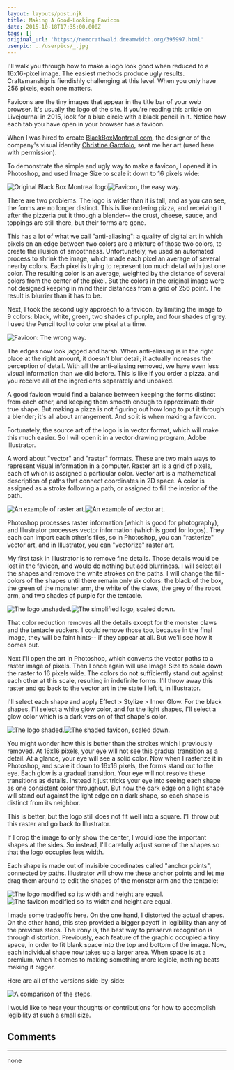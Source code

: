 ```yaml
---
layout: layouts/post.njk
title: Making A Good-Looking Favicon
date: 2015-10-18T17:35:00.000Z
tags: []
original_url: 'https://nemorathwald.dreamwidth.org/395997.html'
userpic: ../userpics/_.jpg
---
```

I'll walk you through how to make a logo look good when reduced to a 16x16-pixel image. The easiest methods produce ugly results. Craftsmanship is fiendishly challenging at this level. When you only have 256 pixels, each one matters.

Favicons are the tiny images that appear in the title bar of your web browser. It's usually the logo of the site. If you're reading this article on Livejournal in 2015, look for a blue circle with a black pencil in it. Notice how each tab you have open in your browser has a favicon.

When I was hired to create [BlackBoxMontreal.com](http://blackboxmontreal.com), the designer of the company's visual identity [Christine Garofolo](http://cgarofalo.com), sent me her art (used here with permission).

To demonstrate the simple and ugly way to make a favicon, I opened it in Photoshop, and used Image Size to scale it down to 16 pixels wide:

![Original Black Box Montreal logo](http://nemorathwald.com/faviconhowto/original-black-box-logo.png)![Favicon, the easy way.](http://nemorathwald.com/faviconhowto/favicon-the-easy-way.png)

There are two problems. The logo is wider than it is tall, and as you can see, the forms are no longer distinct. This is like ordering pizza, and receiving it after the pizzeria put it through a blender-- the crust, cheese, sauce, and toppings are still there, but their forms are gone.

This has a lot of what we call "anti-aliasing": a quality of digital art in which pixels on an edge between two colors are a mixture of those two colors, to create the illusion of smoothness. Unfortunately, we used an automated process to shrink the image, which made each pixel an average of several nearby colors. Each pixel is trying to represent too much detail with just one color. The resulting color is an average, weighted by the distance of several colors from the center of the pixel. But the colors in the original image were not designed keeping in mind their distances from a grid of 256 point. The result is blurrier than it has to be.

Next, I took the second ugly approach to a favicon, by limiting the image to 9 colors: black, white, green, two shades of purple, and four shades of grey. I used the Pencil tool to color one pixel at a time.

![Favicon: The wrong way.](http://nemorathwald.com/faviconhowto/favicon-the-wrong-way.png)

The edges now look jagged and harsh. When anti-aliasing is in the right place at the right amount, it doesn't blur detail; it actually increases the perception of detail. With all the anti-aliasing removed, we have even less visual information than we did before. This is like if you order a pizza, and you receive all of the ingredients separately and unbaked.

A good favicon would find a balance between keeping the forms distinct from each other, and keeping them smooth enough to approximate their true shape. But making a pizza is not figuring out how long to put it through a blender; it's all about arrangement. And so it is when making a favicon.

Fortunately, the source art of the logo is in vector format, which will make this much easier. So I will open it in a vector drawing program, Adobe Illustrator.

A word about "vector" and "raster" formats. These are two main ways to represent visual information in a computer. Raster art is a grid of pixels, each of which is assigned a particular color. Vector art is a mathematical description of paths that connect coordinates in 2D space. A color is assigned as a stroke following a path, or assigned to fill the interior of the path.

![An example of raster art.](http://nemorathwald.com/faviconhowto/raster-example.png)![An example of vector art.](http://nemorathwald.com/faviconhowto/vector-example.png)

Photoshop processes raster information (which is good for photography), and Illustrator processes vector information (which is good for logos). They each can import each other's files, so in Photoshop, you can "rasterize" vector art, and in Illustrator, you can "vectorize" raster art.

My first task in Illustrator is to remove fine details. Those details would be lost in the favicon, and would do nothing but add blurriness. I will select all the shapes and remove the white strokes on the paths. I will change the fill-colors of the shapes until there remain only six colors: the black of the box, the green of the monster arm, the white of the claws, the grey of the robot arm, and two shades of purple for the tentacle.

![The logo unshaded.](http://nemorathwald.com/faviconhowto/blackboxmtl-logo-unshaded.png)![The simplified logo, scaled down.](http://nemorathwald.com/faviconhowto/favicon-simplified-art.png)

That color reduction removes all the details except for the monster claws and the tentacle suckers. I could remove those too, because in the final image, they will be faint hints-- if they appear at all. But we'll see how it comes out.

Next I'll open the art in Photoshop, which converts the vector paths to a raster image of pixels. Then I once again will use Image Size to scale down the raster to 16 pixels wide. The colors do not sufficiently stand out against each other at this scale, resulting in indefinite forms. I'll throw away this raster and go back to the vector art in the state I left it, in Illustrator.

I'll select each shape and apply Effect > Stylize > Inner Glow. For the black shapes, I'll select a white glow color, and for the light shapes, I'll select a glow color which is a dark version of that shape's color.

![The logo shaded.](http://nemorathwald.com/faviconhowto/blackboxmtl-logo-shaded.png)![The shaded favicon, scaled down.](http://nemorathwald.com/faviconhowto/favicon-shaded-art.png)

You might wonder how this is better than the strokes which I previously removed. At 16x16 pixels, your eye will not see this gradual transition as a detail. At a glance, your eye will see a solid color. Now when I rasterize it in Photoshop, and scale it down to 16x16 pixels, the forms stand out to the eye. Each glow is a gradual transition. Your eye will not resolve these transitions as details. Instead it just tricks your eye into seeing each shape as one consistent color throughout. But now the dark edge on a light shape will stand out against the light edge on a dark shape, so each shape is distinct from its neighbor.

This is better, but the logo still does not fit well into a square. I'll throw out this raster and go back to Illustrator.

If I crop the image to only show the center, I would lose the important shapes at the sides. So instead, I'll carefully adjust some of the shapes so that the logo occupies less width.

Each shape is made out of invisible coordinates called "anchor points", connected by paths. Illustrator will show me these anchor points and let me drag them around to edit the shapes of the monster arm and the tentacle:

![The logo modified so its width and height are equal.](http://nemorathwald.com/faviconhowto/blackboxmtl-logo-squared.png)![The favicon modified so its width and height are equal.](http://nemorathwald.com/faviconhowto/favicon-square.png)

I made some tradeoffs here. On the one hand, I distorted the actual shapes. On the other hand, this step provided a bigger payoff in legibility than any of the previous steps. The irony is, the best way to preserve recognition is through distortion. Previously, each feature of the graphic occupied a tiny space, in order to fit blank space into the top and bottom of the image. Now, each individual shape now takes up a larger area. When space is at a premium, when it comes to making something more legible, nothing beats making it bigger.

Here are all of the versions side-by-side:

![A comparison of the steps.](http://nemorathwald.com/faviconhowto/favicon-steps-comparison.png)

I would like to hear your thoughts or contributions for how to accomplish legibility at such a small size.

## Comments

---

none
